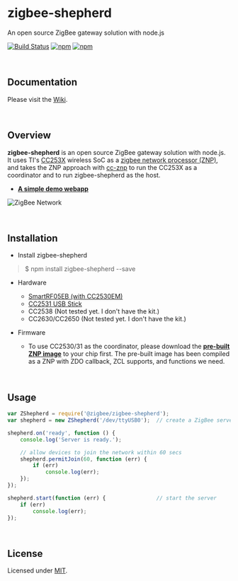 # zigbee-shepherd
An open source ZigBee gateway solution with node.js

[![Build Status](https://travis-ci.com/ZigBeans/zigbee-shepherd.svg?branch=master)](https://travis-ci.com/ZigBeans/zigbee-shepherd)
[![npm](https://img.shields.io/npm/v/@zigbee/zigbee-shepherd.svg?maxAge=2592000)](https://www.npmjs.com/package/@zigbee/zigbee-shepherd)
[![npm](https://img.shields.io/npm/l/@zigbee/zigbee-shepherd.svg?maxAge=2592000)](https://www.npmjs.com/package/@zigbee/zigbee-shepherd)

<br />

## Documentation

Please visit the [Wiki](https://github.com/zigbeer/zigbee-shepherd/wiki).

<br />

## Overview

**zigbee-shepherd** is an open source ZigBee gateway solution with node.js. It uses TI's [CC253X](http://www.ti.com/lsds/ti/wireless_connectivity/zigbee/overview.page) wireless SoC as a [zigbee network processor (ZNP)](http://www.ti.com/lit/an/swra444/swra444.pdf), and takes the ZNP approach with [cc-znp](https://github.com/ZigBeans/cc-znp) to run the CC253X as a coordinator and to run zigbee-shepherd as the host.

* [**A simple demo webapp**](https://github.com/zigbeer/zigbee-demo#readme)

![ZigBee Network](https://raw.githubusercontent.com/zigbeer/documents/master/zigbee-shepherd/zigbee_net.png)

<br />

## Installation

* Install zigbee-shepherd

> $ npm install zigbee-shepherd --save

* Hardware
    - [SmartRF05EB (with CC2530EM)](http://www.ti.com/tool/cc2530dk)
    - [CC2531 USB Stick](http://www.ti.com/tool/cc2531emk)
    - CC2538 (Not tested yet. I don't have the kit.)
    - CC2630/CC2650 (Not tested yet. I don't have the kit.)

* Firmware
    - To use CC2530/31 as the coordinator, please download the [**pre-built ZNP image**](https://github.com/zigbeer/documents/tree/master/zigbee-shepherd) to your chip first. The pre-built image has been compiled as a ZNP with ZDO callback, ZCL supports, and functions we need.

<br />

## Usage

```js
var ZShepherd = require('@zigbee/zigbee-shepherd');
var shepherd = new ZShepherd('/dev/ttyUSB0');  // create a ZigBee server

shepherd.on('ready', function () {
    console.log('Server is ready.');

    // allow devices to join the network within 60 secs
    shepherd.permitJoin(60, function (err) {
        if (err)
            console.log(err);
    }); 
});

shepherd.start(function (err) {                // start the server
    if (err)
        console.log(err);
});
```

<br />

## License

Licensed under [MIT](https://github.com/ZigBeans/zigbee-shepherd/blob/master/LICENSE).
